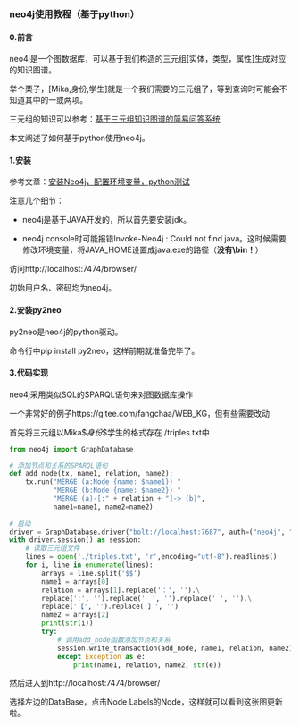 ### neo4j使用教程（基于python）

#### 0.前言

neo4j是一个图数据库，可以基于我们构造的三元组[实体，类型，属性]生成对应的知识图谱。

举个栗子，[Mika,身份,学生]就是一个我们需要的三元组了，等到查询时可能会不知道其中的一或两项。

三元组的知识可以参考：[基于三元组知识图谱的简易问答系统](https://blog.csdn.net/blmoistawinde/article/details/86556844)

本文阐述了如何基于python使用neo4j。

#### 1.安装

参考文章：[安装Neo4j，配置环境变量，python测试](https://blog.csdn.net/xuan314708889/article/details/103858493)

注意几个细节：

- neo4j是基于JAVA开发的，所以首先要安装jdk。

- neo4j console时可能报错Invoke-Neo4j : Could not find java。这时候需要修改环境变量，将JAVA_HOME设置成java.exe的路径（**没有\bin！**）

访问http://localhost:7474/browser/

初始用户名、密码均为neo4j。

#### 2.安装py2neo

py2neo是neo4j的python驱动。

命令行中pip install py2neo，这样前期就准备完毕了。

#### 3.代码实现

neo4j采用类似SQL的SPARQL语句来对图数据库操作

一个非常好的例子https://gitee.com/fangchaa/WEB_KG，但有些需要改动

首先将三元组以Mika\$$身份\$$学生的格式存在./triples.txt中

```python
from neo4j import GraphDatabase

# 添加节点和关系的SPARQL语句
def add_node(tx, name1, relation, name2):
    tx.run("MERGE (a:Node {name: $name1}) "
           "MERGE (b:Node {name: $name2}) "
           "MERGE (a)-[:" + relation + "]-> (b)",
           name1=name1, name2=name2)
    
# 启动
driver = GraphDatabase.driver("bolt://localhost:7687", auth=("neo4j", "password"))
with driver.session() as session:
    # 读取三元组文件
    lines = open('./triples.txt', 'r',encoding="utf-8").readlines()
    for i, line in enumerate(lines):
        arrays = line.split('$$')
        name1 = arrays[0]
        relation = arrays[1].replace('：', '').\
        replace(':', '').replace('　', '').replace(' ', '').\
        replace('【', '').replace('】', '')
        name2 = arrays[2]
        print(str(i))
        try:
            # 调用add_node函数添加节点和关系
            session.write_transaction(add_node, name1, relation, name2)
            except Exception as e:
                print(name1, relation, name2, str(e))
```

然后进入到http://localhost:7474/browser/

选择左边的DataBase，点击Node Labels的Node，这样就可以看到这张图更新啦。

